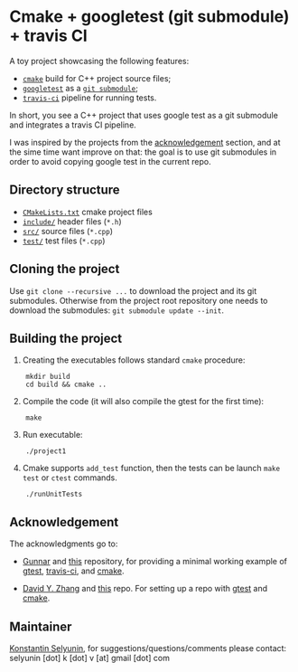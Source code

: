 # Cmake + googletest (git submodule) + travis CI

A toy project showcasing the following features:
* [`cmake`](https://cmake.org/) build for C++ project source files;
* [`googletest`](https://github.com/google/googletest) 
  as a [`git submodule`](https://git-scm.com/book/en/v2/Git-Tools-Submodules);
* [`travis-ci`](https://travis-ci.org/) pipeline for running tests. 

In short, you see a C++ project that uses google test as a 
git submodule and integrates a travis CI pipeline.

I was inspired by the projects from the [acknowledgement](#acknowledgement)
section, and at the sime time want improve on that: the goal is to use 
git submodules in order to avoid copying google test in the current repo.

## Directory structure
* [`CMakeLists.txt`](./CMakeLists.txt) cmake project files
* [`include/`](./include) header files (`*.h`)
* [`src/`](./src) source files (`*.cpp`)
* [`test/`](./test) test files  (`*.cpp`)

## Cloning the project
Use `git clone --recursive ...` to download the project and its git submodules.
Otherwise from the project root repository one needs to download the submodules: 
`git submodule update --init`.

## Building the project
1. Creating the executables follows standard `cmake` procedure:
```
    mkdir build
    cd build && cmake ..
```

2. Compile the code (it will also compile the gtest for the first time):
```
    make
```

3. Run executable:
```
    ./project1
```

4. Cmake supports `add_test` function, then the tests can be launch 
`make test` or `ctest` commands.
```
    ./runUnitTests
```

## Acknowledgement
The acknowledgments go to:
* [Gunnar](https://github.com/gujans) and
 [this](https://github.com/gujans/travis-gtest-cmake-example)
 repository, for providing a minimal working example of
 [gtest](https://github.com/google/googletest), 
 [travis-ci](https://travis-ci.org/), and 
 [cmake](https://cmake.org/).  
 
 
* [David Y. Zhang](https://github.com/dmonopoly) and 
[this](https://github.com/dmonopoly/gtest-cmake-example) 
repo. For setting up a repo with 
[gtest](https://github.com/google/googletest) and 
[cmake](https://cmake.org/).


## Maintainer

[Konstantin Selyunin](http://selyunin.com/), for
suggestions/questions/comments please contact: selyunin [dot] k [dot] v [at] gmail [dot] com
